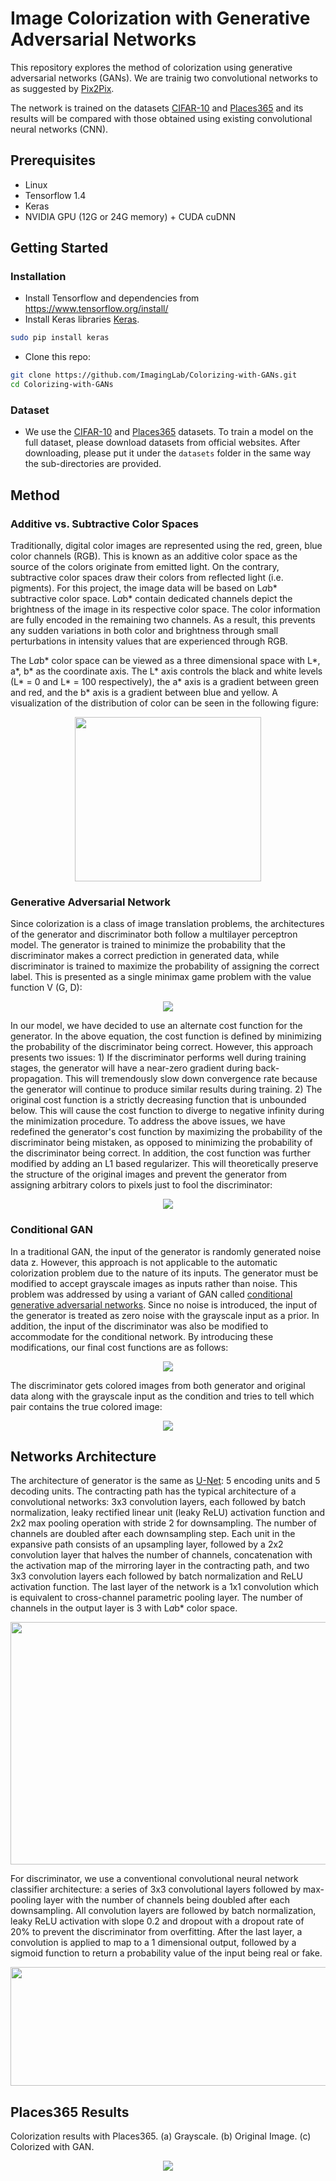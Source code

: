 # Image Colorization with Generative Adversarial Networks 
This repository explores the method of colorization using generative adversarial networks (GANs).
We are trainig two convolutional networks to as suggested by [Pix2Pix](https://github.com/phillipi/pix2pix).

The network is trained on the datasets [CIFAR-10](https://www.cs.toronto.edu/~kriz/cifar.html) and [Places365](http://places2.csail.mit.edu) and its results will be compared with those obtained using existing convolutional neural networks (CNN).

## Prerequisites
- Linux
- Tensorflow 1.4
- Keras
- NVIDIA GPU (12G or 24G memory) + CUDA cuDNN

## Getting Started
### Installation
- Install Tensorflow and dependencies from https://www.tensorflow.org/install/
- Install Keras libraries [Keras](https://github.com/keras-team/keras).
```bash
sudo pip install keras
```
- Clone this repo:
```bash
git clone https://github.com/ImagingLab/Colorizing-with-GANs.git
cd Colorizing-with-GANs
```

### Dataset
- We use the [CIFAR-10](https://www.cs.toronto.edu/~kriz/cifar.html) and [Places365](http://places2.csail.mit.edu) datasets. To train a model on the full dataset, please download datasets from official websites.
After downloading, please put it under the `datasets` folder in the same way the sub-directories are provided.

## Method
### Additive vs. Subtractive Color Spaces
Traditionally, digital color images are represented using the red, green, blue color channels (RGB). This is known as an additive color space as the source of the colors originate from emitted light. On the contrary, subtractive color spaces draw their colors from reflected light (i.e. pigments). For this project, the image data will be based on L*a*b* subtractive color space. L*a*b* contain dedicated channels depict the brightness of the image in its respective color space. The color information are fully encoded in the remaining two channels. As a result, this prevents any sudden variations in both color and brightness through small perturbations in intensity values that are experienced through RGB. 

The L*a*b* color space can be viewed as a three dimensional space with L*, a*, b* as the coordinate axis. The L* axis controls the black and white levels (L* = 0 and L* = 100 respectively), the a* axis is a gradient between green and red, and the b* axis is a gradient between blue and yellow. A visualization of the distribution of color can be seen in the following figure:
<p align='center'>  
  <img src='img/LAB.png' width='298px' height='263px' />
</p>

### Generative Adversarial Network
Since colorization is a class of image translation problems, the architectures of the generator and discriminator both follow a multilayer perceptron model. The generator is trained to minimize the probability that the discriminator makes a correct prediction in generated data, while discriminator is trained to maximize the probability of assigning the correct label. This is presented as a single minimax game problem with the value function V (G, D):
<p align='center'>  
  <img src='img/gan.png' />
</p>
In our model, we have decided to use an alternate cost function for the generator. In the above equation, the cost function is defined by minimizing the probability of the discriminator being correct. However, this approach presents two issues: 1) If the discriminator performs well during training stages, the generator will have a near-zero gradient during back-propagation. This will tremendously slow down convergence rate because the generator will continue to produce similar results during training. 2) The original cost function is a strictly decreasing function that is unbounded below. This will cause the cost function to diverge to negative infinity during the minimization procedure. To address the above issues, we have redefined the generator's cost function by maximizing the probability of the discriminator being mistaken, as opposed to minimizing the probability of the discriminator being correct. In addition, the cost function was further modified by adding an L1 based regularizer. This will theoretically preserve the structure of the original images and prevent the generator from assigning arbitrary colors to pixels just to fool the discriminator:
<p align='center'>  
  <img src='img/gan_new.png' />
</p>

### Conditional GAN
In a traditional GAN, the input of the generator is randomly generated noise data z. However, this approach is not applicable to the automatic colorization problem due to the nature of its inputs. The generator must be modified to accept grayscale images as inputs rather than noise. This problem was addressed by using a variant of GAN called [conditional generative adversarial networks](https://arxiv.org/abs/1411.1784). Since no noise is introduced, the input of the generator is treated as zero noise with the grayscale input as a prior. In addition, the input of the discriminator was also be modified to accommodate for the conditional network. By introducing these modifications, our final cost functions are as follows:
<p align='center'>  
  <img src='img/con_gan.png' />
</p>
The discriminator gets colored images from both generator and original data along with the grayscale input as the condition and tries to tell which pair contains the true colored image:
<p align='center'>  
  <img src='img/cgan.png' />
</p>

## Networks Architecture
The architecture of generator is the same as  [U-Net](https://arxiv.org/abs/1505.04597):  5 encoding units and 5 decoding units. The contracting path has the typical architecture of a convolutional networks: 3x3 convolution layers, each followed by batch normalization, leaky rectified linear unit (leaky ReLU) activation function and 2x2 max pooling operation with stride 2 for downsampling. The number of channels are doubled after each downsampling step. Each unit in the expansive path consists of an upsampling layer, followed by a 2x2 convolution layer that halves the number of channels, concatenation with the activation map of the mirroring layer in the contracting path, and two 3x3 convolution layers each followed by batch normalization and ReLU activation function. The last layer of the network is a 1x1 convolution which is equivalent to cross-channel parametric pooling layer. The number of channels in the output layer is 3 with L*a*b* color space.
<p align='center'>  
  <img src='img/unet.png' width='600px' height='388px' />
</p>

For discriminator, we use a conventional convolutional neural network classifier architecture: a series of 3x3 convolutional layers followed by max-pooling layer with the number of channels being doubled after each downsampling. All convolution layers are followed by batch normalization, leaky ReLU activation with slope 0.2 and dropout with a dropout rate of 20% to prevent the discriminator from overfitting. After the last layer, a convolution is applied to map to a 1 dimensional output, followed by a sigmoid function to return a probability value of the input being real or fake. 
<p align='center'>  
  <img src='img/discriminator.png' width='510px' height='190px' />
</p>
  
## Places365 Results
Colorization results with Places365. (a) Grayscale. (b) Original Image. (c) Colorized with GAN.
<p align='center'>  
  <img src='img/places365.png' />
</p>
